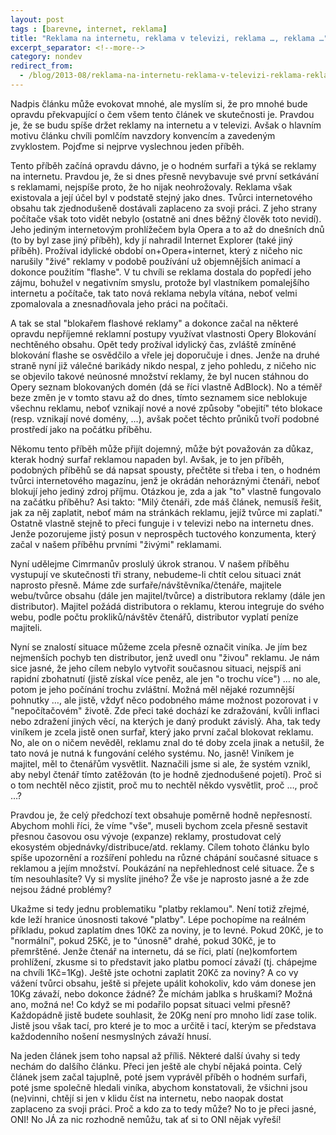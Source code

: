 ```yaml
---
layout: post
tags : [barevne, internet, reklama]
title: "Reklama na internetu, reklama v televizi, reklama …, reklama …"
excerpt_separator: <!--more-->
category: nondev
redirect_from:
  - /blog/2013-08/reklama-na-internetu-reklama-v-televizi-reklama-reklama-
---
```


Nadpis článku může evokovat mnohé, ale myslím si, že pro mnohé bude opravdu překvapující o čem všem tento článek ve skutečnosti je. Pravdou je, že se budu spíše držet reklamy na internetu a v televizi. Avšak o hlavním motivu článku chvíli pomlčím navzdory konvencím a zavedeným zvyklostem. Pojďme si nejprve vyslechnou jeden příběh.

<!--more-->

Tento příběh začíná opravdu dávno, je o hodném surfaři a týká se reklamy na internetu. Pravdou je, že si dnes přesně nevybavuje své první setkávání s reklamami, nejspíše proto, že ho nijak neohrožovaly. Reklama však existovala a její účel byl v podstatě stejný jako dnes. Tvůrci internetového obsahu tak zjednodušeně dostávali zaplaceno za svoji práci. Z jeho strany počítače však toto vidět nebylo (ostatně ani dnes běžný člověk toto nevidí). Jeho jediným internetovým prohlížečem byla Opera a to až do dnešních dnů (to by byl zase jiný příběh), kdy jí nahradil Internet Explorer (také jiný příběh). Prožíval idylické období on+Opera+internet, který z ničeho nic narušily "živé" reklamy v podobě používání už objemnějších animací a dokonce použitím "flashe". V tu chvíli se reklama dostala do popředí jeho zájmu, bohužel v negativním smyslu, protože byl vlastníkem  pomalejšího internetu a počítače, tak tato nová reklama nebyla vítána, neboť velmi zpomalovala a znesnadňovala jeho práci na počítači.

A tak se stal "blokařem flashové reklamy" a dokonce začal na některé opravdu nepříjemné reklamní postupy využívat vlastnosti Opery Blokování nechtěného obsahu. Opět tedy prožíval idylický čas, zvláště zmíněné blokování flashe se osvědčilo a vřele jej doporučuje i dnes. Jenže na druhé straně nyní již válečné barikády nikdo nespal, z jeho pohledu, z ničeho nic se objevilo takové neúnosné množství reklamy, že byl nucen stáhnou do Opery seznam blokovaných domén (dá se říci vlastně AdBlock). No a téměř beze změn je v tomto stavu až do dnes, tímto seznamem sice neblokuje všechnu reklamu, neboť vznikají nové a nové způsoby "obejití" této blokace (resp. vznikají nové domény, …), avšak počet těchto průniků tvoří podobné prostředí jako na počátku příběhu.

Někomu tento příběh může přijít dojemný, může být považován za důkaz, kterak hodný surfař reklamou napaden byl. Avšak, je to jen příběh, podobných příběhů se dá napsat spousty, přečtěte si třeba i ten, o hodném tvůrci internetového magazínu, jenž je okrádán nehoráznými čtenáři, neboť blokují jeho jediný zdroj příjmu. Otázkou je, zda a jak "to" vlastně fungovalo na začátku příběhu? Asi takto: "Milý čtenáři, zde máš článek, nemusíš řešit, jak za něj zaplatit, neboť mám na stránkách reklamu, jejíž tvůrce mi zaplatí." Ostatně vlastně stejně to přeci funguje i v televizi nebo na internetu dnes. Jenže pozorujeme jistý posun v neprospěch tuctového konzumenta, který začal v našem příběhu prvními "živými" reklamami.

Nyní udělejme Cimrmanův proslulý úkrok stranou. V našem příběhu vystupují ve skutečnosti tři strany, nebudeme-li chtít celou situaci znát naprosto přesně. Máme zde surfaře/návštěvníka/čtenáře, majitele webu/tvůrce obsahu (dále jen majitel/tvůrce) a distributora reklamy (dále jen distributor). Majitel požádá distributora o reklamu, kterou integruje do svého webu, podle počtu prokliků/návštěv čtenářů, distributor vyplatí peníze majiteli.

Nyní se znalostí situace můžeme zcela přesně označit viníka. Je jím bez nejmenších pochyb ten distributor, jenž uvedl onu "živou" reklamu. Je nám sice jasné, že jeho cílem nebylo vytvořit současnou situaci, nejspíš ani rapidní zbohatnutí (jistě získal více peněz, ale jen "o trochu více") … no ale, potom je jeho počínání trochu zvláštní. Možná měl nějaké rozumnější pohnutky …, ale jistě, vždyť něco podobného máme možnost pozorovat i v "nepočítačovém" životě. Zde přeci také dochází ke zdražování, kvůli inflaci nebo zdražení jiných věcí, na kterých je daný produkt závislý. Aha, tak tedy viníkem je zcela jistě onen surfař, který jako první začal blokovat reklamu. No, ale on o ničem nevěděl, reklamu znal do té doby zcela jinak a netušil, že tato nová je nutná k fungování celého systému. No, jasně! Viníkem je majitel, měl to čtenářům vysvětlit. Naznačili jsme si ale, že systém vznikl, aby nebyl čtenář tímto zatěžován (to je hodně zjednodušené pojetí). Proč si o tom nechtěl něco zjistit, proč mu to nechtěl někdo vysvětlit, proč …, proč …?

Pravdou je, že celý předchozí text obsahuje poměrně hodně nepřesností. Abychom mohli říci, že víme "vše", museli bychom zcela přesně sestavit přesnou časovou osu vývoje (expanze) reklamy, prostudovat celý ekosystém objednávky/distribuce/atd. reklamy. Cílem tohoto článku bylo spíše upozornění a rozšíření pohledu na různé chápání současné situace s reklamou a jejím množství. Poukázání na nepřehlednost celé situace. Že s tím nesouhlasíte? Vy si myslíte jiného? Že vše je naprosto jasné a že zde nejsou žádné problémy?

Ukažme si tedy jednu problematiku "platby reklamou". Není totiž zřejmé, kde leží hranice únosnosti takové "platby". Lépe pochopíme na reálném příkladu, pokud zaplatím dnes 10Kč za noviny, je to levné. Pokud 20Kč, je to "normální", pokud 25Kč, je to "únosně" drahé, pokud 30Kč, je to přemrštěné. Jenže čtenář na internetu, dá se říci, platí (ne)komfortem prohlížení, zkusme si to představit jako platbu pomocí závaží (tj. chápejme na chvíli 1Kč=1Kg). Ještě jste ochotni zaplatit 20Kč za noviny? A co vy vážení tvůrci obsahu, ještě si přejete upálit kohokoliv, kdo vám donese jen 10Kg závaží, nebo dokonce žádné? Že míchám jablka s hruškami? Možná ano, možná ne! Co když se mi podařilo popsat situaci velmi přesně? Každopádně jistě budete souhlasit, že 20Kg není pro mnoho lidí zase tolik. Jistě jsou však tací, pro které je to moc a určitě i tací, kterým se představa každodenního nošení nesmyslných závaží hnusí.

Na jeden článek jsem toho napsal až příliš. Některé další úvahy si tedy nechám do dalšího článku.  Přeci jen ještě ale chybí nějaká pointa. Celý článek jsem začal tajuplně, poté jsem vyprávěl příběh o hodném surfaři, poté jsme společně hledali viníka, abychom konstatovali, že všichni jsou (ne)vinni, chtějí si jen v klidu číst na internetu, nebo naopak dostat zaplaceno za svoji práci. Proč a kdo za to tedy může? No to je přeci jasné, ONI! No JÁ za nic rozhodně nemůžu, tak ať si to ONI nějak vyřeší!
